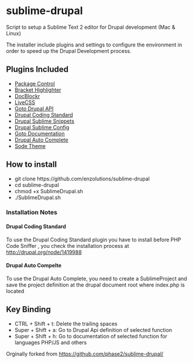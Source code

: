 sublime-drupal
==============

Script to setup a Sublime Text 2 editor for Drupal development (Mac & Linux)

<p>The installer include plugins and settings to configure the environment in order to speed up the Drupal Development process.</p>

<h2>Plugins Included</h2>

<ul>
  <li><a href="https://github.com/wbond/sublime_package_control">Package Control</a></li>
  <li><a href="http://github.com/facelessuser/BracketHighlighter">Bracket Highlighter</a></li>
  <li><a href=" https://github.com/spadgos/sublime-jsdocs">DocBlockr</a></li>
  <li><a href="http://github.com/spadgos/sublime-jsdocs">LiveCSS</a></li>
  <li><a href="http://github.com/BrianGilbert/Sublime-Text-2-Goto-Drupal-API">Goto Drupal API</a></li>
  <li><a href="https://github.com/rypit/DrupalCodingStandard">Drupal Coding Standard</a></li>
  <li><a href="http://github.com/juhasz/drupal_sublime-snippets">Drupal Sublime Snippets</a></li>
  <li><a href="https://github.com/enzolutions/drupal-sublime-config">Drupal Sublime Config</a></li>
  <li><a href="https://github.com/kemayo/sublime-text-2-goto-documentation">Goto Documentation</a></li>
  <li><a href="https://github.com/tanc/st2-drupal-autocomplete">Drupal Auto Complete</a></li>
  <li><a href="https://github.com/buymeasoda/soda-theme/">Sode Theme</a></li>
</ul>

<h2>How to install</h2>

<ul>
  <li>git clone https://github.com/enzolutions/sublime-drupal</li>
  <li>cd sublime-drupal</li>
  <li>chmod +x SublimeDrupal.sh</li>
  <li>./SublimeDrupal.sh</li>
</ul>

<h3>Installation Notes</h3>

<h4>Drupal Coding Standard</h4>
  <p>To use the  Drupal Coding Standard plugin you have to install before PHP Code Sniffer , you check the installation process at <a href="http://drupal.org/node/1419988">http://drupal.org/node/1419988</a></p>

<h4>Drupal Auto Compelte</h4>
  <p>To use the  Drupal Auto Complete, you need to create a SublimeProject and save the project definition at the drupal document root where index.php is located</p>

<h2>Key Binding</h2>

<ul>
  <li>CTRL + Shift + t: Delete the trailing spaces</li>
  <li>Super + Shift + a: Go to Drupal Api definition of selected function</li>
  <li>Super + Shift + h: Go to documentation of selected function for languages PHP/JS and others</li>
</ul>

<p>Orginally forked from <a href="https://github.com/phase2/sublime-drupal/">https://github.com/phase2/sublime-drupal/</a></p>

